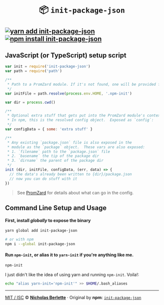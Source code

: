 <h1 align="center">📦  <code>init-package-json</code></h1>

## [![yarn add init-package-json][yarn-badge]][yarn-url] [![npm install init-package-json][npm-badge]][npm-url]

## JavaScript (or TypeScript) setup script  

```javascript
var init = require('init-package-json')
var path = require('path')

/** 
 * Path to a PromZard module. If it's not found, one will be provided for you.
 */
var initFile = path.resolve(process.env.HOME, '.npm-init')

var dir = process.cwd()

/**
 * Optional extra stuff that gets put into the PromZard module's context.
 * In npm, this is the resolved config object.  Exposed as `config`:
 */
var configData = { some: 'extra stuff' }

/**
 * Any existing `package.json` file is also exposed in the 
 * module as the `package` object.  These vars are also exposed:
 * 1. `filename` path to the `package.json` file
 * 2. `basename` the tip of the package dir
 * 3. `dirname` the parent of the package dir
 */
init (dir, initFile, configData, (err, data) => {
  // the data's already been written to {dir}/package.json
  // now you can do stuff with it
})
```

> See [PromZard](https://github.com/npm/promzard) for details about what can go in the config.


## Command Line Setup and Usage

#### First, install *globally* to expose the binary

```bash
yarn global add init-package-json

# or with npm
npm i --global init-package-json
```

#### Run `npm-init`, or alias it to `yarn-init` if you're anything like me.

```bash
npm-init
```

I just didn't like the idea of using yarn and running `npm-init`. Voila!:

```bash
echo "alias yarn-init='npm-init'" >> $HOME/.bash_aliases
```

---

[MIT / ISC](https://nick.mit-license.org) © [**Nicholas Berlette**](https://nick.berlette.com) &middot; Original by **npm**: [`init-package-json`](/npm/init-package-json#readme)

  
[build-badge]: https://img.shields.io/travis/com/npm/init-package-json?label=BUILD&logo=travis-ci&logoColor=fff&style=for-the-badge
[build-url]: http://travis-ci.org/npm/init-package-json
[npm-badge]: https://img.shields.io/badge/npm%20install%20-%20init&dash;package&dash;json-red?style=for-the-badge&logo=npm
[npm-url]: https://www.npmjs.com/package/init-package-json
[yarn-badge]: https://img.shields.io/badge/yarn%20add-%20init&dash;package&dash;json-8dddff?style=for-the-badge&logo=yarn&labelColor=444
[yarn-url]: https://www.yarnpkg.com/package/init-package-json
